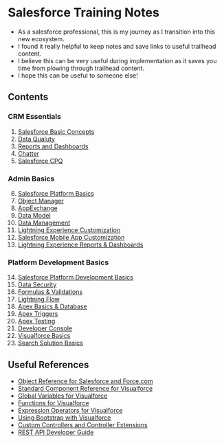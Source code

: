 # Salesforce Training Notes
- As a salesforce professional, this is my journey as I transition into this new ecosystem.
- I found it really helpful to keep notes and save links to useful trailhead content.
- I believe this can be very useful during implementation as it saves you time from plowing through trailhead content.
- I hope this can be useful to someone else!

## Contents
### CRM Essentials
1. [Salesforce Basic Concepts](01-BASICS.md)
2. [Data Qualuty](02-DATA-QUALITY.md)
3. [Reports and Dashboards](03-REPORTS-AND-DASHBOARDS.md)
4. [Chatter](04-CHATTER.md)
5. [Salesforce CPQ](05-SALESFORCE-CPQ.md)

### Admin Basics
6. [Salesforce Platform Basics](06-PLATFORM-BASICS.md)
7. [Object Manager](07-OBJECT-MANAGER.md)
8. [AppExchange](08-APPEXCHANGE.md)
9. [Data Model](09-DATA-MODEL.md)
10. [Data Management](10-DATA-MANAGEMENT.md)
11. [Lightning Experience Customization](11-LIGHTNING-EXPERIENCE-CUSTOMIZATION.md)
12. [Salesforce Mobile App Customization](12-MOBILE-APP-CUSTOMIZATION.md) 
13. [Lightning Experience Reports & Dashboards](13-LIGHTNING-EXPERIENCE-REPORTS-DASHBOARDS.md)

### Platform Development Basics
14. [Salesforce Platform Development Basics](14-PLATFORM-DEV-BASICS.md)
15. [Data Security](15-DATA-SECURITY.md)
16. [Formulas & Validations](16-FORMULAS-AND-VALIDATIONS.md)
17. [Lightning Flow](17-LIGHTNING-FLOW.md)
18. [Apex Basics & Database](18-APEX-BASICS-AND-DATABASE.md)
19. [Apex Triggers](19-APEX-TRIGGERS.md)
20. [Apex Testing](20-APEX-TESTING.md)
21. [Developer Console](21-DEVELOPER-CONSOLE.md)
22. [Visualforce Basics](22-VISUAL-FORCE-BASICS.md)
23. [Search Solution Basics](23-SEARCH-SOLUTION-BASICS.md)

## Useful References
- [Object Reference for Salesforce and Force.com](https://developer.salesforce.com/docs/atlas.en-us.object_reference.meta/object_reference/sforce_api_objects_list.htm)
- [Standard Component Reference for Visualforce](https://developer.salesforce.com/docs/atlas.en-us.212.0.pages.meta/pages/pages_compref.htm)
- [Global Variables for Visualforce](https://developer.salesforce.com/docs/atlas.en-us.212.0.pages.meta/pages/pages_variables_global.htm)
- [Functions for Visualforce](https://developer.salesforce.com/docs/atlas.en-us.212.0.pages.meta/pages/pages_variables_functions.htm)
- [Expression Operators for Visualforce](https://developer.salesforce.com/docs/atlas.en-us.212.0.pages.meta/pages/pages_variables_operators.htm)
- [Using Bootstrap with Visualforce](https://github.com/sready/bootstrap-visualforce-101)
- [Custom Controllers and Controller Extensions](https://developer.salesforce.com/docs/atlas.en-us.212.0.pages.meta/pages/pages_controller.htm)
- [REST API Developer Guide](https://developer.salesforce.com/docs/atlas.en-us.212.0.api_rest.meta/api_rest/intro_what_is_rest_api.htm)

